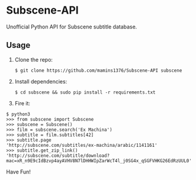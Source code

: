 # Subscene-API
Unofficial Python API for Subscene subtitle database.

## Usage

1. Clone the repo:

    `$ git clone https://github.com/mamins1376/Subscene-API subscene`

2. Install dependencies:

    `$ cd subscene && sudo pip install -r requirements.txt`

3. Fire it:
```
$ python3
>>> from subscene import Subscene
>>> subscene = Subscene()
>>> film = subscene.search('Ex Machina')
>>> subtitle = film.subtitles[42]
>>> subtitle.page
'http://subscene.com/subtitles/ex-machina/arabic/1141161'
>>> subtitle.get_zip_link()
'http://subscene.com/subtitle/download?mac=xR_n9E9cIdBzvp4ayAVHV8N7lDHHWIpZarWcT4l_j0SG4x_qSGFVHKG26EdRzUUL0'
```

Have Fun!
